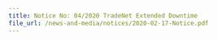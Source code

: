 ```yaml
---
title: Notice No: 04/2020 TradeNet Extended Downtime 
file_url: /news-and-media/notices/2020-02-17-Notice.pdf
---
```

